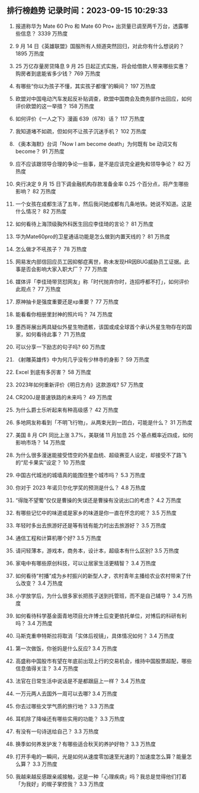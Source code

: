 
## 排行榜趋势 记录时间：2023-09-15 10:29:33
  
  1. 报道称华为 Mate 60 Pro 和 Mate 60 Pro+ 出货量已调至两千万台，透露哪些信息？ 3339 万热度
    
  2. 9 月 14 日《英雄联盟》国服所有人频道突然回归，对此你有什么想说的？ 1895 万热度
    
  3. 25 万亿存量房贷降息 9 月 25 日起正式实施，将会给借款人带来哪些实惠？购房者到底能省多少钱？ 769 万热度
    
  4. 有哪些“你以为孩子不懂，其实孩子都懂”的瞬间？ 197 万热度
    
  5. 欧盟对中国电动汽车发起反补贴调查，欧盟中国商会及商务部作出回应，如何评价欧盟的这一举措？ 158 万热度
    
  6. 如何评价《一人之下》漫画 639（678）话？ 117 万热度
    
  7. 我知道堵不如疏，但如何不让孩子沉迷手机？ 102 万热度
    
  8. 《奥本海默》台词「Now I am become death」为何既有 be 动词又有 become？ 91 万热度
    
  9. 应不应该跟领导合理的争论一些事，是不是应该完全避免和领导争论？ 82 万热度
    
  10. 央行决定 9 月 15 日下调金融机构存款准备金率 0.25 个百分点，将产生哪些影响？ 82 万热度
    
  11. 一个女孩在成都生活了五年，然后我问她成都有几条地铁。她说不知道。这是什么情况？ 82 万热度
    
  12. 如何看待上海顶级胸外科医生回应李佳琦的言论？ 81 万热度
    
  13. 华为Mate60pro的卫星通话功能是怎么做到内置天线的？ 81 万热度
    
  14. 怎么做才不吼孩子？ 78 万热度
    
  15. 网易发内部信回应员工因抑郁症离世，称未发现HR因BUG威胁员工证据。此事是否会影响大家入职大厂？ 77 万热度
    
  16. 媒体评「李佳琦带货怼网友」称「时代抛弃你时，连招呼都不打」，如何评价此观点？ 77 万热度
    
  17. 原神抽卡是强度重要还是xp重要？ 77 万热度
    
  18. 能看看你相册里封神的照片吗？ 74 万热度
    
  19. 墨西哥展出两具疑似外星生物遗骸，该国或成全球首个承认外星生物存在的国家，如何看待此事？ 71 万热度
    
  20. 可以分享一下励志的句子吗? 60 万热度
    
  21. 《射雕英雄传》中为何几乎没有少林寺的身影？ 59 万热度
    
  22. Excel 到底有多厉害？ 58 万热度
    
  23. 2023年如何重新评价《明日方舟》这款游戏? 57 万热度
    
  24. CR200J是普速铁路的未来吗？ 49 万热度
    
  25. 为什么爵士乐听起来有种高级感？ 42 万热度
    
  26. 多地网友称看到「不明飞行物」，从两束光到一团白，可能是什么？ 31 万热度
    
  27. 美国 8 月 CPI 同比上涨 3.7%，美联储 11 月加息 25 个基点概率近四成，如何影响市场？ 14 万热度
    
  28. 为什么很多漫迷能接受悟空的外星血统、超级赛亚人设定，却接受不了路飞的“尼卡果实”设定？ 10 万热度
    
  29. 中国古代城池的城墙真的能围住整个城市吗？ 5.3 万热度
    
  30. 你对于 2023 年诺贝尔化学奖的预测是什么？ 4.8 万热度
    
  31. “得陇不望蜀”仅仅是曹操的失误还是曹操有没说出口的考虑？ 4.2 万热度
    
  32. 有哪些记忆中的味道或是家乡的味道是你一直在怀念的呢？ 3.5 万热度
    
  33. 年轻时多出去旅游好还是等有钱有能力时出去旅游好？ 3.5 万热度
    
  34. 通信工程和计算机哪个好? 3.5 万热度
    
  35. 请问轻薄本，游戏本，商务本，设计本，超级本有什么区别? 3.5 万热度
    
  36. 家电中有哪些原创科技，可以让居家生活更精智？ 3.4 万热度
    
  37. 如何看待“村播”成为乡村振兴的新型人才，农村青年主播给农业农村带来了什么改变？ 3.4 万热度
    
  38. 小学放学后，为什么很多家长把孩子送到托管班，而不是自己辅导？ 3.4 万热度
    
  39. 如何看待科学基金面青地项目允许博士后变更依托单位，对博后的科研有利吗？ 3.4 万热度
    
  40. 马斯克重申特斯拉将取消「实体后视镜」，具体情况如何？ 3.4 万热度
    
  41. 第一次做饭，你爸妈是什么反应? 3.4 万热度
    
  42. 高盛称中国股市有望在年底前出现上行的交易机会，维持中国股票超配，哪些信息值得关注？ 3.4 万热度
    
  43. 法官在日常生活中说话是不是都跟庭上一样？ 3.4 万热度
    
  44. 一万元两人去国外一周可以去哪? 3.4 万热度
    
  45. 你去过哪些文学气质的旅行地？ 3.3 万热度
    
  46. 耳机除了降噪还有哪些实用的功能？ 3.3 万热度
    
  47. 有没有一句诗送给自己？ 3.3 万热度
    
  48. 换季如何养发护发？有哪些适合秋天的养护好物？ 3.3 万热度
    
  49. 打开手电的一瞬间，光是如何从速度零加速至光速的？加速度怎么算？能量怎么算？ 3.3 万热度
    
  50. 我越来越反感跟亲戚接触，这是一种「心理疾病」吗？我总是觉得他们打着「为我好」的幌子掌控我？ 3.3 万热度
    